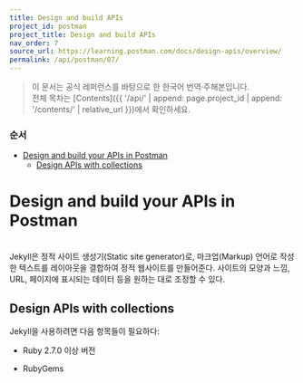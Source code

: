 ```yaml
---
title: Design and build APIs
project_id: postman
project_title: Design and build APIs
nav_order: 7
source_url: https://learning.postman.com/docs/design-apis/overview/
permalink: /api/postman/07/
---
```


> 이 문서는 공식 레퍼런스를 바탕으로 한 한국어 번역·주해본입니다.  
> 전체 목차는 [Contents]({{ '/api/' | append: page.project_id | append: '/contents/' | relative_url }})에서 확인하세요.


### 순서

- [Design and build your APIs in Postman](#design-and-build-your-apis-in-postman)
  - [Design APIs with collections](#design-apis-with-collections)


# Design and build your APIs in Postman
<br>
Jekyll은 정적 사이트 생성기(Static site generator)로, 마크업(Markup) 언어로 작성한 텍스트를 레이아웃을 결합하여 정적 웹사이트를 만들어준다. 사이트의 모양과 느낌, URL, 페이지에 표시되는 데이터 등을 원하는 대로 조정할 수 있다.

## Design APIs with collections
Jekyll을 사용하려면 다음 항목들이 필요하다:

- Ruby 2.7.0 이상 버전
  
- RubyGems
  